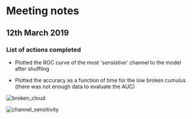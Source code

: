 # Meeting notes

## 12th March 2019

### List of actions completed

- Plotted the ROC curve of the most 'sensistive' channel to the model after shuffling

- Plotted the accuracy as a function of time for the low broken cumulus (there was not enough data to evaluate the AUC)

![broken_cloud](http://www.hep.ph.ic.ac.uk/~kt2015/brk_cld_w_time.png)

![channel_sensitivity](http://www.hep.ph.ic.ac.uk/~kt2015/S5_an_sensitivity.png)

